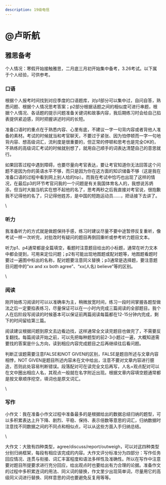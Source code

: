 ```yaml
---
description: 19级电信
---
```


# @卢昕航

## 雅思备考

个人情况：寒假开始接触雅思，二月底三月初开始集中备考，3.26考试。以下属于个人经验，可供参考。



### 口语

根据个人报考时间找到对应季度的口语题库，对p1部分可以集中过，自问自答，熟悉问题、根据个人情况思考答案；p2部分根据话题之间的相似度可进行串题，根据个人情况、各话题的提示问题准备关键词和故事内容，我后期练习时会给自己掐表提供紧迫感，同时把握讲述时间的长短。

准备口语时的重点在于熟悉内容、心里有底，不建议一字一句背内容或者背他人准备的素材。考试的时候就当和考官聊天，不要过于紧张、因为怕停顿而一字一句地背内容、想高级词汇，流利度是很重要的，但正常的停顿和思考也是完全OK的，不熟练的高级词汇考试的时候就别想了，就用自己顺手的词表达清楚自己的意思就行。

如果回答过程中遇到障碍，也要尽量向考官表达，要让考官知道你无法回答这个问题不是因为你的英语水平不够，而只是因为你在这方面的知识储备不够（这是我在准备口语的过程中看到网上别人给的tip）。而我在考试中恰巧也出现了这样的情况，在最后p3的环节考官问我的一个问题是有关我国体育名人的，我想说苏炳添，但当时大脑当机实在想不起他的名了，思考两秒之后我直接对考官说，很抱歉我不记得他的名了，只记得他姓苏，是中国的短跑运动员……，把话接下去讲了。

\


### 听力

我准备听力的方式就是做题保持手感，练习时建议尽量不要中途暂停反复重听，像考试一样一次听完，对批改时有疑问的题目再倒回重听或参考听力题目文本。

听力p1、p4通常都是全篇填空，看题时注意题目给出的小标题，通常在听力文本中都会提到，可用来定位问题；p2有可能出现地图题或配对题等，地图题看题时要过一遍图中标出的名称，配对题要注意同义替换；p3通常是选择题，要注意题目问题中的“xx and xx both agree”、“xx(人名) believe”等的区别。

\


### 阅读

刚开始练习阅读时可以以准确率为主，稍微放宽时间，练习一段时间掌握各题型做法之后一定要掐表练习，尽量保证可以在一小时内完成三篇阅读的全部题目。我个人在后阶段写阅读的时候基本可以保证前两篇阅读每篇都在12-15分钟内完成，剩下的时间留给第三篇。

阅读建议根据问题到原文去边看边找，这样通常全文读完题目也做完了，不需要反复翻找。每篇阅读开始之前，可以先把每种题型的前2-3小题过一遍，大概知道需要找的答案是什么方向，读到相应内容完成题目之后再继续往后看问题。

判断正误题需要注意FALSE和NOT GIVEN的区别，FALSE是题目所述与文章内容相悖，NOT GIVEN是题目所述内容未在文中给出，注意不要对文章内容进行臆造，否则此处容易判断错误。段落配对可在读完全文后再写，人名+观点配对可以在文中圈出相应人名，其观点一般就在名字附近出现。根据文章内容填空题通常都是按文章顺序挖空，填词也是原文词汇。

\


### 写作

小作文：我在准备小作文过程中准备最多的是根据给出的数据总结归纳的题型，可以多积累表达上升下降、剧烈、平稳、保持、表示倍数等意思的词汇，归纳数据时注意找不同数据之间的不同点和相似点，可以从这些方面入手归纳总结。

\


大作文：大致有四种类型，agree/discuss/report/outweigh，可以对这四种类型分别归纳框架，每段有相应该完成的内容。大作文评分标准分为四部分：写作任务回应情况、连贯与衔接、词汇丰富程度和语法多样性及准确性。所以在写作中注意要对题目所提要求进行充分回应，给出观点时也要给出有力合理的论据。准备作文的过程中多积累连词的用法、同义词的替换，作文里少出现简单词，尽量用它的高级同义词进行替换、同样意思的词也要避免反复用等等。
